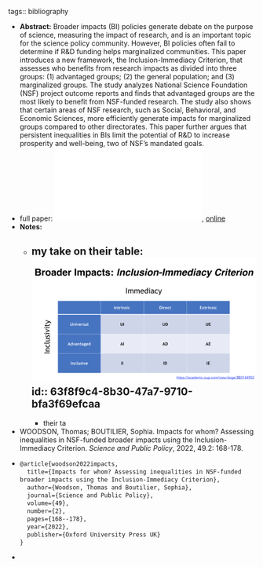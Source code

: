 tags:: bibliography

- **Abstract:** Broader impacts (BI) policies generate debate on the purpose of science, measuring the impact of research, and is an important topic for the science policy community. However, BI policies often fail to determine if R&D funding helps marginalized communities. This paper introduces a new framework, the Inclusion-Immediacy Criterion, that assesses who benefits from research impacts as divided into three groups: (1) advantaged groups; (2) the general population; and (3) marginalized groups. The study analyzes National Science Foundation (NSF) project outcome reports and finds that advantaged groups are the most likely to benefit from NSF-funded research. The study also shows that certain areas of NSF research, such as Social, Behavioral, and Economic Sciences, more efficiently generate impacts for marginalized groups compared to other directorates. This paper further argues that persistent inequalities in BIs limit the potential of R&D to increase prosperity and well-being, two of NSF’s mandated goals.
- full paper: ![local copy](../assets/impact-immediacy-criteria_1677259955203_0.pdf), [online](https://academic.oup.com/spp/article/49/2/168/6430224?login=false)
- **Notes:**
	- my take on their table: ![inclusion-immediacy criterion table](../assets/inclusion-immediacy-criterion-table.png)
	  id:: 63f8f9c4-8b30-47a7-9710-bfa3f69efcaa
		-
		- their ta
- WOODSON, Thomas; BOUTILIER, Sophia. Impacts for whom? Assessing inequalities in NSF-funded broader impacts using the Inclusion-Immediacy Criterion. *Science and Public Policy*, 2022, 49.2: 168-178.
- ```
  @article{woodson2022impacts,
    title={Impacts for whom? Assessing inequalities in NSF-funded broader impacts using the Inclusion-Immediacy Criterion},
    author={Woodson, Thomas and Boutilier, Sophia},
    journal={Science and Public Policy},
    volume={49},
    number={2},
    pages={168--178},
    year={2022},
    publisher={Oxford University Press UK}
  }
  ```
-